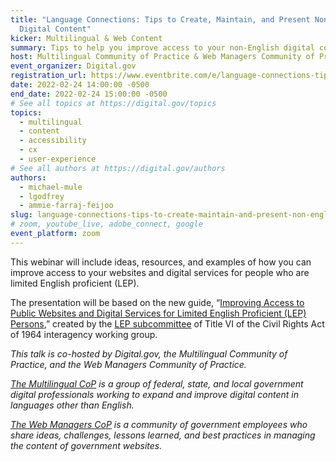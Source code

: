 ```yaml
---
title: "Language Connections: Tips to Create, Maintain, and Present Non-English
  Digital Content"
kicker: Multilingual & Web Content
summary: Tips to help you improve access to your non-English digital content.
host: Multilingual Community of Practice & Web Managers Community of Practice
event_organizer: Digital.gov
registration_url: https://www.eventbrite.com/e/language-connections-tips-to-create-maintain-present-non-english-content-tickets-266324191827
date: 2022-02-24 14:00:00 -0500
end_date: 2022-02-24 15:00:00 -0500
# See all topics at https://digital.gov/topics
topics:
  - multilingual
  - content
  - accessibility
  - cx
  - user-experience
# See all authors at https://digital.gov/authors
authors:
  - michael-mule
  - lgodfrey
  - ammie-farraj-feijoo
slug: language-connections-tips-to-create-maintain-and-present-non-english-digital-content
# zoom, youtube_live, adobe_connect, google
event_platform: zoom
---
```

This webinar will include ideas, resources, and examples of how you can improve access to your websites and digital services for people who are limited English proficient (LEP). 

The presentation will be based on the new guide, “[Improving Access to Public Websites and Digital Services for Limited English Proficient (LEP) Persons](https://www.lep.gov/sites/lep/files/media/document/2021-12/2021_12_07_Website_Language_Access_Guide_508.pdf),” created by the [LEP subcommittee](https://www.lep.gov/) of Title VI of the Civil Rights Act of 1964 interagency working group.



*This talk is co-hosted by Digital.gov, the Multilingual Community of Practice, and the Web Managers Community of Practice.*

*[The Multilingual CoP](https://digital.gov/communities/multilingual/) is a group of federal, state, and local government digital professionals working to expand and improve digital content in languages other than English.*

*[The Web Managers CoP](https://digital.gov/communities/web-content-managers/) is a community of government employees who share ideas, challenges, lessons learned, and best practices in managing the content of government websites.*